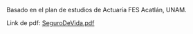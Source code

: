 Basado en el plan de estudios de Actuaría FES Acatlán, UNAM.

Link de pdf: [SeguroDeVida.pdf](https://www.acatlan.unam.mx/files/PlanesDeEstudio/Actuaria/1/SeguroDeVida.pdf)

